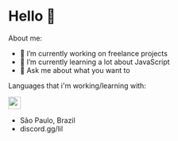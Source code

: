 # Hello 👋

About me:

- 🔭 I’m currently working on freelance projects
- 🌱 I’m currently learning a lot about JavaScript
- 💬 Ask me about what you want to

Languages that i'm working/learning with:

<img src="https://upload.wikimedia.org/wikipedia/commons/thumb/c/cf/Lua-Logo.svg/1200px-Lua-Logo.svg.png" width="25vw" height="25vh">
<!--
<img src="" width="700vw" height="350vh">
-->

- São Paulo, Brazil
- <link>discord.gg/lil</link>
